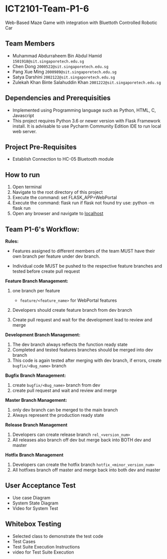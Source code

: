 # ICT2101-Team-P1-6
Web-Based Maze Game with integration with Bluettoth Controlled Robotic Car

## Team Members
- Muhammad Abdurraheem Bin Abdul Hamid  `1501918@sit.singaporetech.edu.sg`
- Chen Dong  `2000522@sit.singaporetech.edu.sg`
- Pang Xue Ming  `2000989@sit.singaporetech.edu.sg`
- Satya Darshini   `2002122@sit.singaporetech.edu.sg`
- Zulekah Khan Binte Salahuddin Khan `2001222@sit.singaporetech.edu.sg`

## Dependencies and Prerequisities
- Implemented using Programming language such as Python, HTML, C, Javascript
- This project requires Python 3.6 or newer version with Flask Framework install. It is advisable to use Pycharm Community Edition IDE to run local web server.

## Project Pre-Requisites

- Establish Connection to HC-05 Bluetooth module

## How to run
1. Open terminal 
2. Navigate to the root directory of this project
3. Execute the command: set FLASK_APP=WebPortal
4. Execute the command: flask run if flask not found try use: python -m flask run
4. Open any browser and navigate to [localhost](http://127.0.0.1:5000/)

## Team P1-6's Workflow:
**Rules:**

- Features assigned to different members of the team MUST have their own branch per feature under dev branch.

- Individual code MUST be pushed to the respective feature branches and tested before create pull request

**Feature Branch Management:**
1. one branch per feature
    - `feature/<feature_name>` for WebPortal features

2. Developers should create feature branch from dev branch
3. Create pull request and wait for the development lead to review and merge

**Development Branch Management:**
1. The dev branch always reflects the function ready state
2. Completed and tested features branches should be merged into dev branch
3. This code is again tested after merging with dev branch, if errors, create `bugfix/<Bug_name>` branch

**Bugfix Branch Management:**
1. create `bugfix/<Bug_name>` branch from dev
2. create pull request and wait and review and merge

**Master Branch Management:**
1. only dev branch can be merged to the main branch
2. Always represent the production ready state

**Release Branch Management**
1. Developers can create release branch `rel_<version_num>`
2. All releases also branch off dev but merge back into BOTH dev and master

**Hotfix Branch Management**
1. Developers can create the hotfix branch `hotfix_<minor_version_num>`
2. All hotfixes branch off master and merge back into both dev and master

## User Acceptance Test
- Use case Diagram
- System State Diagram
- Video for System Test

## Whitebox Testing
- Selected class to demonstrate the test code
- Test Cases
- Test Suite Execution Instructions
- video for Test Suite Execution
